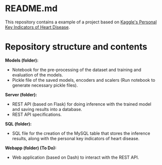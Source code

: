 # README.md

This repository contains a example of a project based on [Kaggle's Personal Key Indicators of Heart Disease](https://www.kaggle.com/datasets/kamilpytlak/personal-key-indicators-of-heart-disease).

# Repository structure and contents # 

**Models (folder):**
* Notebook for the pre-processing of the dataset and training and evaluation of the models.
* Pickle file of the saved models, encoders and scalers (Run notebook to generate necessary pickle files).

**Server (folder):**
* REST API (based on Flask) for doing inference with the trained model and saving results into a database.
* REST API specifications.

**SQL (folder):**
* SQL file for the creation of the MySQL table that stores the inference results, along with the personal key indicators of heart disease.

**Webapp (folder) (To Do):**
* Web application (based on Dash) to interact with the REST API.

  
